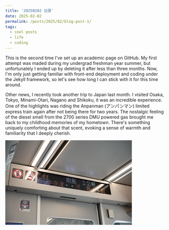 ```yaml
---
title: '20250202 记录'
date: 2025-02-02
permalink: /posts/2025/02/blog-post-1/
tags:
  - cool posts
  - life
  - coding
---
```


This is the second time I've set up an academic page on GitHub. My first attempt was maded during my undergrad freshman year summer, but unfortunately I ended up by deleting it after less than three months. Now, I'm only just getting familiar with front-end deployment and coding under the Jekyll framework, so let's see how long I can stick with it for this time around.

Other news, I recently took another trip to Japan last month. I visited Osaka, Tokyo, Minami-Otari, Nagano and Shikoku, it was an incredible experience. One of the highlights was riding the Anpanman (アンパンマン) limited express train again after not being there for two years. The nostalgic feeling of the diesel smell from the 2700 series DMU powered gas brought me back to my childhood memories of my hometown. There's something uniquely comforting about that scent, evoking a sense of warmth and familiarity that I deeply cherish.

<img src='/images/Nanpu_12_20250104.jpg'>
